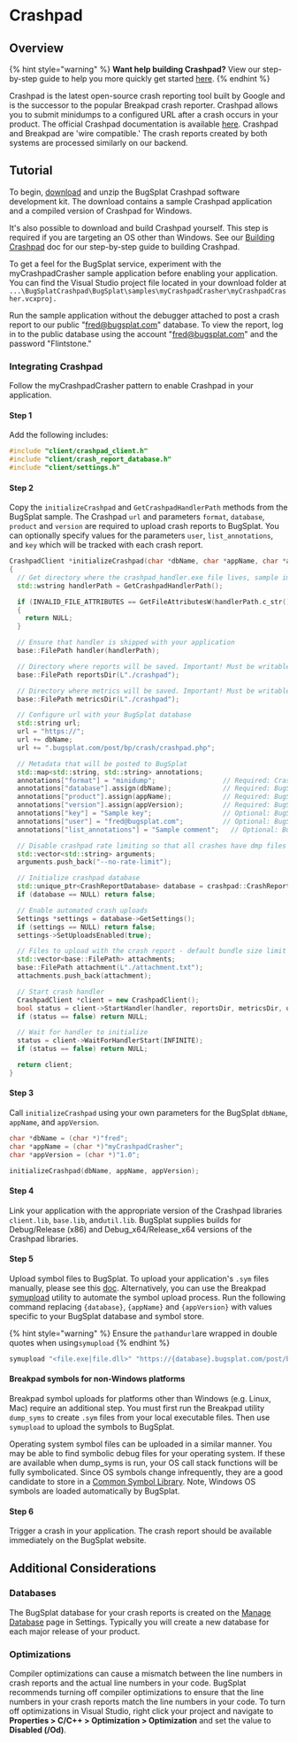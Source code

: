 # Crashpad

## Overview

{% hint style="warning" %}
**Want help building Crashpad?** View our step-by-step guide to help you more quickly get started [here](how-to-build-google-crashpad.md).
{% endhint %}

Crashpad is the latest open-source crash reporting tool built by Google and is the successor to the popular Breakpad crash reporter. Crashpad allows you to submit minidumps to a configured URL after a crash occurs in your product. The official Crashpad documentation is available [here](https://chromium.googlesource.com/crashpad/crashpad/+/master/README.md). Crashpad and Breakpad are 'wire compatible.' The crash reports created by both systems are processed similarly on our backend.

## Tutorial

To begin, [download](https://app.bugsplat.com/browse/download\_item.php/?item=crashpad) and unzip the BugSplat Crashpad software development kit. The download contains a sample Crashpad application and a compiled version of Crashpad for Windows.

It's also possible to download and build Crashpad yourself. This step is required if you are targeting an OS other than Windows. See our [Building Crashpad](how-to-build-google-crashpad.md) doc for our step-by-step guide to building Crashpad.

To get a feel for the BugSplat service, experiment with the myCrashpadCrasher sample application before enabling your application. You can find the Visual Studio project file located in your download folder at `...\BugSplatCrashpad\BugSplat\samples\myCrashpadCrasher\myCrashpadCrasher.vcxproj.`

Run the sample application without the debugger attached to post a crash report to our public "fred@bugsplat.com" database. To view the report, log in to the public database using the account "fred@bugsplat.com" and the password "Flintstone."

### Integrating Crashpad

Follow the myCrashpadCrasher pattern to enable Crashpad in your application.

#### Step 1

Add the following includes:

```cpp
#include "client/crashpad_client.h"
#include "client/crash_report_database.h"
#include "client/settings.h"
```

#### Step 2

Copy the `initializeCrashpad` and `GetCrashpadHandlerPath` methods from the BugSplat sample. The Crashpad `url` and parameters `format`, `database`, `product` and `version` are required to upload crash reports to BugSplat. You can optionally specify values for the parameters `user`, `list_annotations`, and `key` which will be tracked with each crash report.

```cpp
CrashpadClient *initializeCrashpad(char *dbName, char *appName, char *appVersion)
{
  // Get directory where the crashpad_handler.exe file lives, sample implementation of this method is provided in the myCrashpadCrasher sample
  std::wstring handlerPath = GetCrashpadHandlerPath();

  if (INVALID_FILE_ATTRIBUTES == GetFileAttributesW(handlerPath.c_str()))
  {
    return NULL;
  }

  // Ensure that handler is shipped with your application
  base::FilePath handler(handlerPath);

  // Directory where reports will be saved. Important! Must be writable or crashpad_handler will crash.
  base::FilePath reportsDir(L"./crashpad"); 

  // Directory where metrics will be saved. Important! Must be writable or crashpad_handler will crash.
  base::FilePath metricsDir(L"./crashpad"); 

  // Configure url with your BugSplat database
  std::string url;
  url = "https://";
  url += dbName;
  url += ".bugsplat.com/post/bp/crash/crashpad.php";

  // Metadata that will be posted to BugSplat
  std::map<std::string, std::string> annotations;
  annotations["format"] = "minidump";                 // Required: Crashpad setting to save crash as a minidump
  annotations["database"].assign(dbName);             // Required: BugSplat database
  annotations["product"].assign(appName);             // Required: BugSplat application name
  annotations["version"].assign(appVersion);          // Required: BugSplat version number
  annotations["key"] = "Sample key";                  // Optional: BugSplat key field
  annotations["user"] = "fred@bugsplat.com";          // Optional: BugSplat user email
  annotations["list_annotations"] = "Sample comment";	// Optional: BugSplat crash description

  // Disable crashpad rate limiting so that all crashes have dmp files
  std::vector<std::string> arguments;
  arguments.push_back("--no-rate-limit");

  // Initialize crashpad database
  std::unique_ptr<CrashReportDatabase> database = crashpad::CrashReportDatabase::Initialize(reportsDir);
  if (database == NULL) return false;

  // Enable automated crash uploads
  Settings *settings = database->GetSettings();
  if (settings == NULL) return false;
  settings->SetUploadsEnabled(true);

  // Files to upload with the crash report - default bundle size limit is 20MB
  std::vector<base::FilePath> attachments;
  base::FilePath attachment(L"./attachment.txt");
  attachments.push_back(attachment);

  // Start crash handler
  CrashpadClient *client = new CrashpadClient();
  bool status = client->StartHandler(handler, reportsDir, metricsDir, url, annotations, arguments, true, true, attachments);
  if (status == false) return NULL;

  // Wait for handler to initialize
  status = client->WaitForHandlerStart(INFINITE);
  if (status == false) return NULL;

  return client;
}
```

#### Step 3

Call `initializeCrashpad` using your own parameters for the BugSplat `dbName`, `appName`, and `appVersion`.

```cpp
char *dbName = (char *)"fred";
char *appName = (char *)"myCrashpadCrasher";
char *appVersion = (char *)"1.0";

initializeCrashpad(dbName, appName, appVersion);
```

#### Step 4

Link your application with the appropriate version of the Crashpad libraries `client.lib`, `base.lib`, and`util.lib`. BugSplat supplies builds for Debug/Release (x86) and Debug\_x64/Release\_x64 versions of the Crashpad libraries.

#### Step 5

Upload symbol files to BugSplat. To upload your application's `.sym` files manually, please see this [doc](../../../../development/working-with-symbol-files/how-to-manually-upload-symbols.md). Alternatively, you can use the Breakpad [symupload](how-to-build-google-crashpad.md#windows-4) utility to automate the symbol upload process. Run the following command replacing `{database}`, `{appName}` and `{appVersion}` with values specific to your BugSplat database and symbol store.

{% hint style="warning" %}
Ensure the `path`and`url`are wrapped in double quotes when using`symupload`
{% endhint %}

```bash
symupload "<file.exe|file.dll>" "https://{database}.bugsplat.com/post/bp/symbol/breakpadsymbols.php?appName={appName}&appVer={appVersion}"
```

#### Breakpad symbols for non-Windows platforms

Breakpad symbol uploads for platforms other than Windows (e.g. Linux, Mac) require an additional step. You must first run the Breakpad utility `dump_syms` to create `.sym` files from your local executable files. Then use `symupload` to upload the symbols to BugSplat.

Operating system symbol files can be uploaded in a similar manner. You may be able to find symbolic debug files for your operating system. If these are available when dump\_syms is run, your OS call stack functions will be fully symbolicated. Since OS symbols change infrequently, they are a good candidate to store in a [Common Symbol Library](../../../../development/working-with-symbol-files/common-symbols.md).   Note, Windows OS symbols are loaded automatically by BugSplat.

#### Step 6

Trigger a crash in your application. The crash report should be available immediately on the BugSplat website.

## Additional Considerations

### Databases

The BugSplat database for your crash reports is created on the [Manage Database](https://app.bugsplat.com/v2/company/databases) page in Settings. Typically you will create a new database for each major release of your product.

### Optimizations

Compiler optimizations can cause a mismatch between the line numbers in crash reports and the actual line numbers in your code. BugSplat recommends turning off compiler optimizations to ensure that the line numbers in your crash reports match the line numbers in your code. To turn off optimizations in Visual Studio, right click your project and navigate to **Properties > C/C++ > Optimization > Optimization** and set the value to **Disabled (/Od)**.

###

